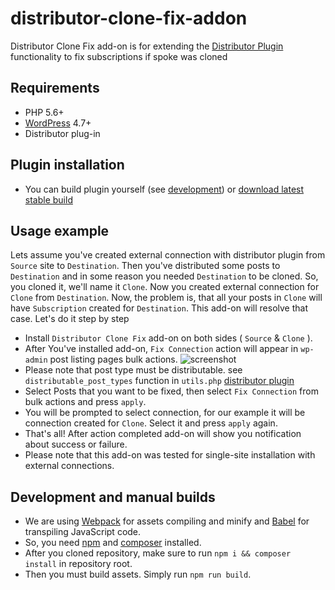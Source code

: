 # distributor-clone-fix-addon

Distributor Clone Fix add-on is for extending the [Distributor Plugin](https://distributorplugin.com/) functionality to fix subscriptions if spoke was cloned

## Requirements

* PHP 5.6+
* [WordPress](http://wordpress.org) 4.7+
* Distributor plug-in


## Plugin installation

- You can build plugin yourself (see [development](#development-and-manual-builds)) or [download latest stable build](https://github.com/NovemBit/distributor-clone-fix-addon/releases/download/1.0/distributor-clone-fix-addon.zip)

## Usage example

Lets assume you've created external connection with distributor plugin from `Source` site to `Destination`. Then you've distributed some posts to `Destination` and in some reason you needed `Destination` to be cloned. So, you cloned it, we'll name it `Clone`. Now you created external connection for `Clone` from `Destination`. Now, the problem is, that all your posts in `Clone` will have `Subscription` created for `Destination`. This add-on will resolve that case. Let's do it step by step  
- Install `Distributor Clone Fix` add-on on both sides  ( `Source` & `Clone` ).
- After You've installed add-on, `Fix Connection` action will appear in `wp-admin` post listing pages bulk actions. 
![screenshot](https://i.snag.gy/lr6Ca9.jpg)
- Please note that post type must be distributable. see `distributable_post_types` function in `utils.php` [distributor plugin](https://github.com/NovemBit/distributor) 
- Select Posts that you want to be fixed, then select `Fix Connection` from bulk actions and press `apply`. 
- You will be prompted to select connection, for our example it will be connection created for `Clone`. Select it and press `apply` again. 
- That's all! After action completed add-on will show you notification about success or failure.
- Please note that this add-on was tested for single-site installation with external connections.

## Development and manual builds
 - We are using [Webpack](https://webpack.js.org/) for assets compiling and minify and [Babel](https://babeljs.io/) for transpiling JavaScript code.
 - So, you need [npm](https://nodejs.org/en/) and [composer](https://getcomposer.org/) installed.
 - After you cloned repository, make sure to run `npm i && composer install` in repository root. 
 - Then you must build assets. Simply run `npm run build`.

